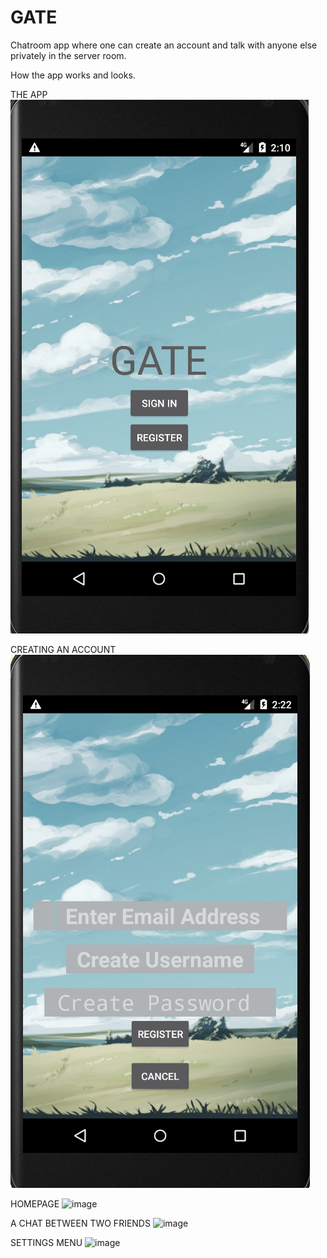 # GATE
Chatroom app where one can create an account and talk with anyone else privately in the server room.


How the app works and looks.

THE APP 
![image](https://github.com/Rneedshelp/GATE/blob/master/ejceCLC%20-%20Imgur.png?raw=true)



CREATING AN ACCOUNT
![image](https://raw.githubusercontent.com/Rneedshelp/GATE/master/wTsyu2K%20-%20Imgur.png)


HOMEPAGE
![image](https://imgur.com/8nU6kd8)


A CHAT BETWEEN TWO FRIENDS
![image](https://i.imgur.com/jSowWyK.png)

SETTINGS MENU
![image](https://imgur.com/9wVSiWf)

